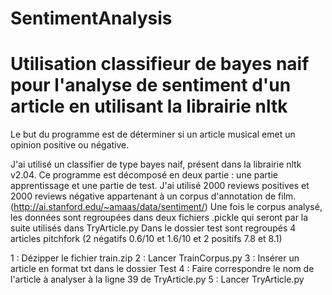 # SentimentAnalysis
Utilisation classifieur de bayes naif pour l'analyse de sentiment d'un article en utilisant la librairie nltk
================================================
Le but du programme est de déterminer si un article musical emet un opinion positive ou négative.

J'ai utilisé un classifier de type bayes naif, présent dans la librairie nltk v2.04. 
Ce programme est décomposé en deux partie : une partie apprentissage et une partie de test. J'ai utilisé 2000 reviews positives et 2000 reviews négative appartenant à un corpus d'annotation de film. (http://ai.stanford.edu/~amaas/data/sentiment/)
Une fois le corpus analysé, les données sont regroupées dans deux fichiers .pickle qui seront par la suite utilisés dans TryArticle.py
Dans le dossier test sont regroupés 4 articles pitchfork (2 négatifs 0.6/10 et 1.6/10 et 2 positifs 7.8 et 8.1)

1  : Dézipper le fichier train.zip
2  : Lancer TrainCorpus.py
3  : Insérer un article en format txt dans le dossier Test
4  : Faire correspondre le nom de l'article à analyser à la ligne 39 de TryArticle.py
5  : Lancer TryArticle.py



